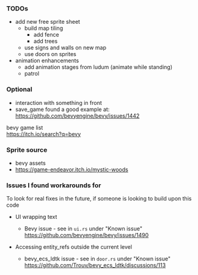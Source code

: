 ### TODOs

- add new free sprite sheet
  - build map tiling
    - add fence
    - add trees
  - use signs and walls on new map
  - use doors on sprites
- animation enhancements
  - add animation stages from ludum (animate while standing)
  - patrol

### Optional

- interaction with something in front
- save_game
    found a good example at:
    <https://github.com/bevyengine/bevy/issues/1442>

bevy game list\
<https://itch.io/search?q=bevy>

### Sprite source

- bevy assets
- <https://game-endeavor.itch.io/mystic-woods>

### Issues I found workarounds for

To look for real fixes in the future, if someone is looking to build upon this code

- UI wrapping text
  - Bevy issue - see in `ui.rs` under "Known issue" <https://github.com/bevyengine/bevy/issues/1490>

- Accessing entity_refs outside the current level
  - bevy_ecs_ldtk issue - see in `door.rs` under "Known issue"
  <https://github.com/Trouv/bevy_ecs_ldtk/discussions/113>
